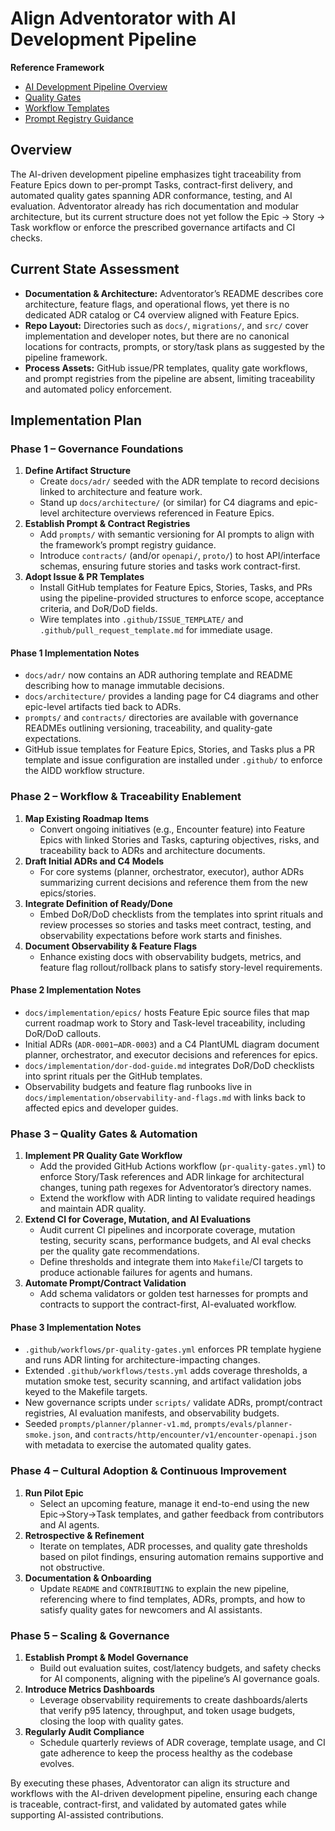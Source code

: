 # Align Adventorator with AI Development Pipeline

**Reference Framework**
- [AI Development Pipeline Overview](https://github.com/crashtestbrandt/AIDD/blob/main/README.md)
- [Quality Gates](https://github.com/crashtestbrandt/AIDD/blob/main/GATES.md)
- [Workflow Templates](https://github.com/crashtestbrandt/AIDD/blob/main/TEMPLATES.md)
- [Prompt Registry Guidance](https://github.com/crashtestbrandt/AIDD/blob/main/PROMPTS.md)

## Overview
The AI-driven development pipeline emphasizes tight traceability from Feature Epics down to per-prompt Tasks, contract-first delivery, and automated quality gates spanning ADR conformance, testing, and AI evaluation. Adventorator already has rich documentation and modular architecture, but its current structure does not yet follow the Epic → Story → Task workflow or enforce the prescribed governance artifacts and CI checks.

## Current State Assessment
- **Documentation & Architecture:** Adventorator’s README describes core architecture, feature flags, and operational flows, yet there is no dedicated ADR catalog or C4 overview aligned with Feature Epics.
- **Repo Layout:** Directories such as `docs/`, `migrations/`, and `src/` cover implementation and developer notes, but there are no canonical locations for contracts, prompts, or story/task plans as suggested by the pipeline framework.
- **Process Assets:** GitHub issue/PR templates, quality gate workflows, and prompt registries from the pipeline are absent, limiting traceability and automated policy enforcement.

## Implementation Plan

### Phase 1 – Governance Foundations
1. **Define Artifact Structure**
   - Create `docs/adr/` seeded with the ADR template to record decisions linked to architecture and feature work.
   - Stand up `docs/architecture/` (or similar) for C4 diagrams and epic-level architecture overviews referenced in Feature Epics.
2. **Establish Prompt & Contract Registries**
   - Add `prompts/` with semantic versioning for AI prompts to align with the framework’s prompt registry guidance.
   - Introduce `contracts/` (and/or `openapi/`, `proto/`) to host API/interface schemas, ensuring future stories and tasks work contract-first.
3. **Adopt Issue & PR Templates**
   - Install GitHub templates for Feature Epics, Stories, Tasks, and PRs using the pipeline-provided structures to enforce scope, acceptance criteria, and DoR/DoD fields.
   - Wire templates into `.github/ISSUE_TEMPLATE/` and `.github/pull_request_template.md` for immediate usage.

#### Phase 1 Implementation Notes
- `docs/adr/` now contains an ADR authoring template and README describing how to manage immutable decisions.
- `docs/architecture/` provides a landing page for C4 diagrams and other epic-level artifacts tied back to ADRs.
- `prompts/` and `contracts/` directories are available with governance READMEs outlining versioning, traceability, and quality-gate expectations.
- GitHub issue templates for Feature Epics, Stories, and Tasks plus a PR template and issue configuration are installed under `.github/` to enforce the AIDD workflow structure.

### Phase 2 – Workflow & Traceability Enablement
1. **Map Existing Roadmap Items**
   - Convert ongoing initiatives (e.g., Encounter feature) into Feature Epics with linked Stories and Tasks, capturing objectives, risks, and traceability back to ADRs and architecture documents.
2. **Draft Initial ADRs and C4 Models**
   - For core systems (planner, orchestrator, executor), author ADRs summarizing current decisions and reference them from the new epics/stories.
3. **Integrate Definition of Ready/Done**
   - Embed DoR/DoD checklists from the templates into sprint rituals and review processes so stories and tasks meet contract, testing, and observability expectations before work starts and finishes.
4. **Document Observability & Feature Flags**
   - Enhance existing docs with observability budgets, metrics, and feature flag rollout/rollback plans to satisfy story-level requirements.

#### Phase 2 Implementation Notes
- `docs/implementation/epics/` hosts Feature Epic source files that map current roadmap work to Story and Task-level traceability, including DoR/DoD callouts.
- Initial ADRs (`ADR-0001`–`ADR-0003`) and a C4 PlantUML diagram document planner, orchestrator, and executor decisions and references for epics.
- `docs/implementation/dor-dod-guide.md` integrates DoR/DoD checklists into sprint rituals per the GitHub templates.
- Observability budgets and feature flag runbooks live in `docs/implementation/observability-and-flags.md` with links back to affected epics and developer guides.

### Phase 3 – Quality Gates & Automation
1. **Implement PR Quality Gate Workflow**
   - Add the provided GitHub Actions workflow (`pr-quality-gates.yml`) to enforce Story/Task references and ADR linkage for architectural changes, tuning path regexes for Adventorator’s directory names.
   - Extend the workflow with ADR linting to validate required headings and maintain ADR quality.
2. **Extend CI for Coverage, Mutation, and AI Evaluations**
   - Audit current CI pipelines and incorporate coverage, mutation testing, security scans, performance budgets, and AI eval checks per the quality gate recommendations.
   - Define thresholds and integrate them into `Makefile`/CI targets to produce actionable failures for agents and humans.
3. **Automate Prompt/Contract Validation**
   - Add schema validators or golden test harnesses for prompts and contracts to support the contract-first, AI-evaluated workflow.

#### Phase 3 Implementation Notes
- `.github/workflows/pr-quality-gates.yml` enforces PR template hygiene and runs ADR linting for architecture-impacting changes.
- Extended `.github/workflows/tests.yml` adds coverage thresholds, a mutation smoke test, security scanning, and artifact validation jobs keyed to the Makefile targets.
- New governance scripts under `scripts/` validate ADRs, prompt/contract registries, AI evaluation manifests, and observability budgets.
- Seeded `prompts/planner/planner-v1.md`, `prompts/evals/planner-smoke.json`, and `contracts/http/encounter/v1/encounter-openapi.json` with metadata to exercise the automated quality gates.

### Phase 4 – Cultural Adoption & Continuous Improvement
1. **Run Pilot Epic**
   - Select an upcoming feature, manage it end-to-end using the new Epic→Story→Task templates, and gather feedback from contributors and AI agents.
2. **Retrospective & Refinement**
   - Iterate on templates, ADR processes, and quality gate thresholds based on pilot findings, ensuring automation remains supportive and not obstructive.
3. **Documentation & Onboarding**
   - Update `README` and `CONTRIBUTING` to explain the new pipeline, referencing where to find templates, ADRs, prompts, and how to satisfy quality gates for newcomers and AI assistants.

### Phase 5 – Scaling & Governance
1. **Establish Prompt & Model Governance**
   - Build out evaluation suites, cost/latency budgets, and safety checks for AI components, aligning with the pipeline’s AI governance goals.
2. **Introduce Metrics Dashboards**
   - Leverage observability requirements to create dashboards/alerts that verify p95 latency, throughput, and token usage budgets, closing the loop with quality gates.
3. **Regularly Audit Compliance**
   - Schedule quarterly reviews of ADR coverage, template usage, and CI gate adherence to keep the process healthy as the codebase evolves.

By executing these phases, Adventorator can align its structure and workflows with the AI-driven development pipeline, ensuring each change is traceable, contract-first, and validated by automated gates while supporting AI-assisted contributions.
